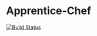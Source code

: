 # Apprentice-Chef
 
[![Build Status](https://travis-ci.com/MambusLunde/Apprentice-Chef.svg?branch=main)](https://travis-ci.com/MambusLunde/Apprentice-Chef)
